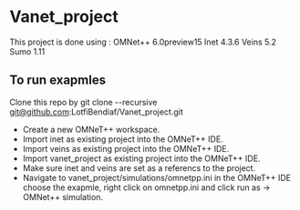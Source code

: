 # Vanet_project
This project is done using :
OMNet++ 6.0preview15
Inet 4.3.6
Veins 5.2
Sumo 1.11

## To run exapmles
Clone this repo by git clone --recursive git@github.com:LotfiBendiaf/Vanet_project.git

* Create a new OMNeT++ workspace.
* Import inet as existing project into the OMNeT++ IDE.
* Import veins as existing project into the OMNeT++ IDE.
* Import vanet_project as existing project into the OMNeT++ IDE.
* Make sure inet and veins are set as a referencs to the project.
* Navigate to vanet_project/simulations/omnetpp.ini in the OMNeT++ IDE choose the exapmle, right click on omnetpp.ini and click run as -> OMNet++ simulation.
